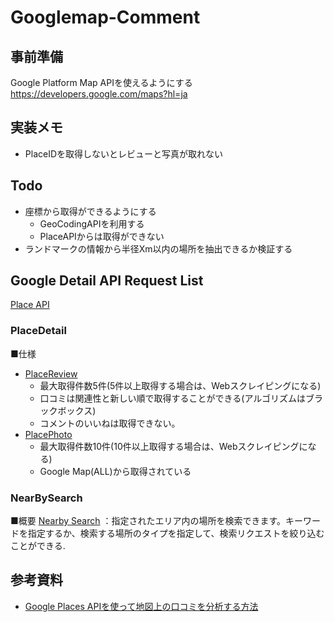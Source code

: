 # Googlemap-Comment
## 事前準備
Google Platform Map APIを使えるようにする
https://developers.google.com/maps?hl=ja

## 実装メモ
- PlaceIDを取得しないとレビューと写真が取れない

## Todo
- 座標から取得ができるようにする
    - GeoCodingAPIを利用する
    - PlaceAPIからは取得ができない
- ランドマークの情報から半径Xm以内の場所を抽出できるか検証する

## Google Detail API Request List
[Place API](https://outscraper.com/ja/google-maps-reviews-api/)

### PlaceDetail
■仕様
- [PlaceReview](https://developers.google.com/maps/documentation/places/web-service/details#PlaceReview)
    - 最大取得件数5件(5件以上取得する場合は、Webスクレイピングになる)
    - 口コミは関連性と新しい順で取得することができる(アルゴリズムはブラックボックス)
    - コメントのいいねは取得できない。
- [PlacePhoto](https://developers.google.com/maps/documentation/places/web-service/details#PlacePhoto)
     - 最大取得件数10件(10件以上取得する場合は、Webスクレイピングになる)
     - Google Map(ALL)から取得されている

### NearBySearch
■概要
[Nearby Search](https://developers.google.com/maps/documentation/places/web-service/search-nearby) ：指定されたエリア内の場所を検索できます。キーワードを指定するか、検索する場所のタイプを指定して、検索リクエストを絞り込むことができる.

## 参考資料
- [Google Places APIを使って地図上の口コミを分析する方法](https://gaaaon.jp/blog/google_map_api)
